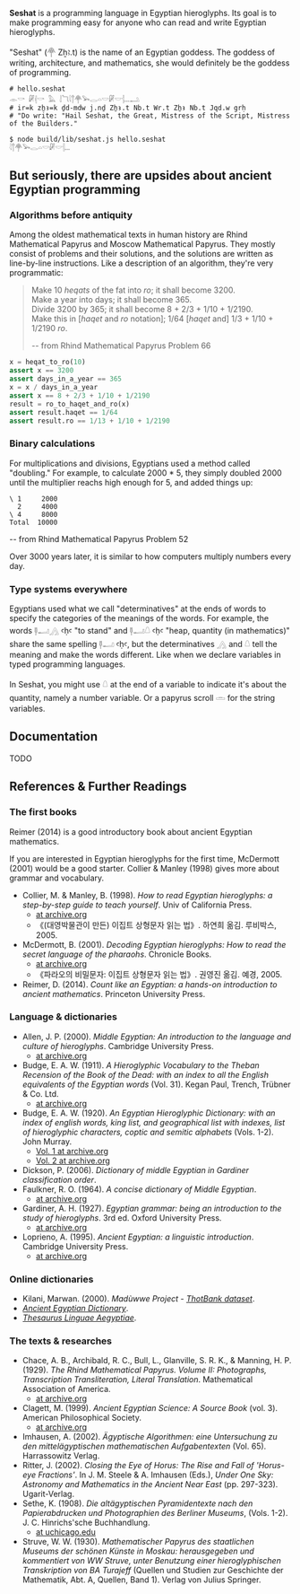 **Seshat** is a programming language in Egyptian hieroglyphs. Its goal is to make programming easy for anyone who can read and write Egyptian hieroglyphs.

"Seshat" (𓋇 Zẖꜣ.t) is the name of an Egyptian goddess. The goddess of writing, architecture, and mathematics, she would definitely be the goddess of programming.

```seshat
# hello.seshat
𓁹𓎡 𓏞𓏜𓎡 𓅓 𓌃𓆓𓇋𓐩𓋇𓅨𓂋𓏏𓎟𓏞𓎟𓐪𓏧𓂢
# ir=k zẖꜣ=k ḏd-mdw j.nḏ Zẖꜣ.t Nb.t Wr.t Zẖꜣ Nb.t Jqd.w grḥ
# "Do write: "Hail Seshat, the Great, Mistress of the Script, Mistress of the Builders."
```

```sh
$ node build/lib/seshat.js hello.seshat
𓇋𓐩𓋇𓅨𓂋𓏏𓎟𓏞𓎟𓐪𓏧
```

## But seriously, there are upsides about ancient Egyptian programming

### Algorithms before antiquity

Among the oldest mathematical texts in human history are Rhind Mathematical Papyrus and Moscow Mathematical Papyrus. They mostly consist of problems and their solutions, and the solutions are written as line-by-line instructions. Like a description of an algorithm, they're very programmatic:

> Make 10 _heqats_ of the fat into _ro_; it shall become 3200.  
> Make a year into days; it shall become 365.  
> Divide 3200 by 365; it shall become 8 + 2/3 + 1/10 + 1/2190.  
> Make this in [_haqet_ and _ro_ notation]; 1/64 [_haqet_ and] 1/3 + 1/10 + 1/2190 _ro_.
>
> -- from Rhind Mathematical Papyrus Problem 66

```python
x = heqat_to_ro(10)
assert x == 3200
assert days_in_a_year == 365
x = x / days_in_a_year
assert x == 8 + 2/3 + 1/10 + 1/2190
result = ro_to_haqet_and_ro(x)
assert result.haqet == 1/64
assert result.ro == 1/13 + 1/10 + 1/2190
```

### Binary calculations

For multiplications and divisions, Egyptians used a method called "doubling." For example, to calculate 2000 * 5, they simply doubled 2000 until the multiplier reachs high enough for 5, and added things up:

```
\ 1     2000
  2     4000
\ 4     8000
Total  10000
```
-- from Rhind Mathematical Papyrus Problem 52

Over 3000 years later, it is similar to how computers multiply numbers every day.

### Type systems everywhere

Egyptians used what we call "determinatives" at the ends of words to specify the categories of the meanings of the words. For example, the words 𓊢𓂝𓂻 ꜥḥꜥ "to stand" and 𓊢𓂝𓇤 ꜥḥꜥ "heap, quantity (in mathematics)" share the same spelling 𓊢𓂝 ꜥḥꜥ, but the determinatives 𓂻 and 𓇤 tell the meaning and make the words different. Like when we declare variables in typed programming languages.

In Seshat, you might use 𓇤 at the end of a variable to indicate it's about the quantity, namely a number variable. Or a papyrus scroll 𓏛 for the string variables.

## Documentation

TODO

## References & Further Readings

### The first books

Reimer (2014) is a good introductory book about ancient Egyptian mathematics.

If you are interested in Egyptian hieroglyphs for the first time, McDermott (2001) would be a good starter. Collier & Manley (1998) gives more about grammar and vocabulary.

- Collier, M. & Manley, B. (1998). _How to read Egyptian hieroglyphs: a step-by-step guide to teach yourself_. Univ of California Press.
  - [at archive.org](https://archive.org/details/how-to-read-egyptian-hieroglyphs-a-step-by-step-guide-to-teach-yourself-mark-collier-z-library)
  - 《(대영박물관이 만든) 이집트 상형문자 읽는 법》. 하연희 옮김. 루비박스, 2005.
- McDermott, B. (2001). _Decoding Egyptian hieroglyphs: How to read the secret language of the pharaohs_. Chronicle Books.
  - [at archive.org](https://archive.org/details/decodingegyptian0000mcde)
  - 《파라오의 비밀문자: 이집트 상형문자 읽는 법》. 권영진 옮김. 예경, 2005.
- Reimer, D. (2014). _Count like an Egyptian: a hands-on introduction to ancient mathematics_. Princeton University Press.

### Language & dictionaries

- Allen, J. P. (2000). _Middle Egyptian: An introduction to the language and culture of hieroglyphs_. Cambridge University Press.
  - [at archive.org](https://archive.org/details/middleegyptianin0000alle)
- Budge, E. A. W. (1911). _A Hieroglyphic Vocabulary to the Theban Recension of the Book of the Dead: with an index to all the English equivalents of the Egyptian words_ (Vol. 31). Kegan Paul, Trench, Trübner & Co. Ltd.
  - [at archive.org](https://archive.org/details/in.ernet.dli.2015.69888)
- Budge, E. A. W. (1920). _An Egyptian Hieroglyphic Dictionary: with an index of english words, king list, and geographical list with indexes, list of hieroglyphic characters, coptic and semitic alphabets_ (Vols. 1-2). John Murray.
  - [Vol. 1 at archive.org](https://archive.org/details/egyptianhierogly01budguoft)
  - [Vol. 2 at archive.org](https://archive.org/details/egyptianhierogly02budguoft)
- Dickson, P. (2006). _Dictionary of middle Egyptian in Gardiner classification order_.
- Faulkner, R. O. (1964). _A concise dictionary of Middle Egyptian_.
  - [at archive.org](https://archive.org/details/concisedictionar0000faul)
- Gardiner, A. H. (1927). _Egyptian grammar: being an introduction to the study of hieroglyphs_. 3rd ed. Oxford University Press.
  - [at archive.org](https://archive.org/details/egyptiangrammar0000alan)
- Loprieno, A. (1995). _Ancient Egyptian: a linguistic introduction_. Cambridge University Press.
  - [at archive.org](https://archive.org/details/ancientegyptianl0000lopr)

### Online dictionaries

- Kilani, Marwan. (2000). _Madùwwe Project - [ThotBank dataset](http://maduwwe.herokuapp.com/ThotBank/)_.
- [_Ancient Egyptian Dictionary_](https://simondschweitzer.github.io/aed/).
- [_Thesaurus Linguae Aegyptiae_](https://aaew.bbaw.de/tla/index.html).

### The texts & researches

- Chace, A. B., Archibald, R. C., Bull, L., Glanville, S. R. K., & Manning, H. P. (1929). _The Rhind Mathematical Papyrus. Volume II: Photographs, Transcription Transliteration, Literal Translation_. Mathematical Association of America.
  - [at archive.org](https://archive.org/details/arnoldbuffumchaceludlowbullhenryparkermanningtherhindmathematicalpapyrus.volumei)
- Clagett, M. (1999). _Ancient Egyptian Science: A Source Book_ (vol. 3). American Philosophical Society.
  - [at archive.org](https://archive.org/details/bub_gb_8c10QYoGa4UC)
- Imhausen, A. (2002). _Ägyptische Algorithmen: eine Untersuchung zu den mittelägyptischen mathematischen Aufgabentexten_ (Vol. 65). Harrassowitz Verlag.
- Ritter, J. (2002). _Closing the Eye of Horus: The Rise and Fall of 'Horus-eye Fractions'_. In J. M. Steele & A. Imhausen (Eds.), _Under One Sky: Astronomy and Mathematics in the Ancient Near East_ (pp. 297-323). Ugarit-Verlag.
- Sethe, K. (1908). _Die altägyptischen Pyramidentexte nach den Papierabdrucken und Photographien des Berliner Museums_, (Vols. 1-2). J. C. Hinrichs'sche Buchhandlung.
  - [at uchicago.edu](https://www.lib.uchicago.edu/cgi-bin/eos/eos_title.pl?callnum=PJ1553.A1_1908_cop3)
- Struve, W. W. (1930). _Mathematischer Papyrus des staatlichen Museums der schönen Künste in Moskau: herausgegeben und kommentiert von WW Struve, unter Benutzung einer hieroglyphischen Transkription von BA Turajeff_ (Quellen und Studien zur Geschichte der Mathematik, Abt. A, Quellen, Band 1). Verlag von Julius Springer.
